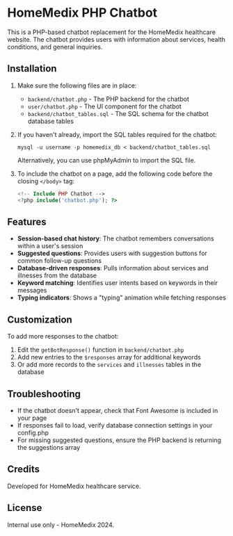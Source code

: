 # HomeMedix PHP Chatbot

This is a PHP-based chatbot replacement for the HomeMedix healthcare website. The chatbot provides users with information about services, health conditions, and general inquiries.

## Installation

1. Make sure the following files are in place:
   - `backend/chatbot.php` - The PHP backend for the chatbot
   - `user/chatbot.php` - The UI component for the chatbot
   - `backend/chatbot_tables.sql` - The SQL schema for the chatbot database tables

2. If you haven't already, import the SQL tables required for the chatbot:
   ```
   mysql -u username -p homemedix_db < backend/chatbot_tables.sql
   ```
   Alternatively, you can use phpMyAdmin to import the SQL file.

3. To include the chatbot on a page, add the following code before the closing `</body>` tag:
   ```php
   <!-- Include PHP Chatbot -->
   <?php include('chatbot.php'); ?>
   ```

## Features

- **Session-based chat history**: The chatbot remembers conversations within a user's session
- **Suggested questions**: Provides users with suggestion buttons for common follow-up questions
- **Database-driven responses**: Pulls information about services and illnesses from the database
- **Keyword matching**: Identifies user intents based on keywords in their messages
- **Typing indicators**: Shows a "typing" animation while fetching responses

## Customization

To add more responses to the chatbot:

1. Edit the `getBotResponse()` function in `backend/chatbot.php`
2. Add new entries to the `$responses` array for additional keywords
3. Or add more records to the `services` and `illnesses` tables in the database

## Troubleshooting

- If the chatbot doesn't appear, check that Font Awesome is included in your page
- If responses fail to load, verify database connection settings in your config.php
- For missing suggested questions, ensure the PHP backend is returning the suggestions array

## Credits

Developed for HomeMedix healthcare service.

## License

Internal use only - HomeMedix 2024. 